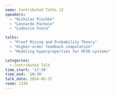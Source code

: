 ```yaml
---
name: Contributed Talks 12
speakers: 
  - "Nicholas Pischke"
  - "Leonardo Pacheco"
  - "Ludovico Fusco"

talks: 
  - "Proof Mining and Probability Theory"
  - "Higher-order feedback computation"
  - "Modeling hyperproperties for RFID systems"

categories:
  - Contributed Talk
time_start: '17:30'
time_end: '18:30'
talk_date: 2024-06-27
room: J330
---
```


